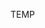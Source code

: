 <!--
https://chatgpt.com/share/6818fc04-640c-800e-a1ed-fa6138a5ddb3
#main
https://chatgpt.com/share/6818fda5-7618-800e-a73f-b5ed95e7c60d
-->

TEMP

